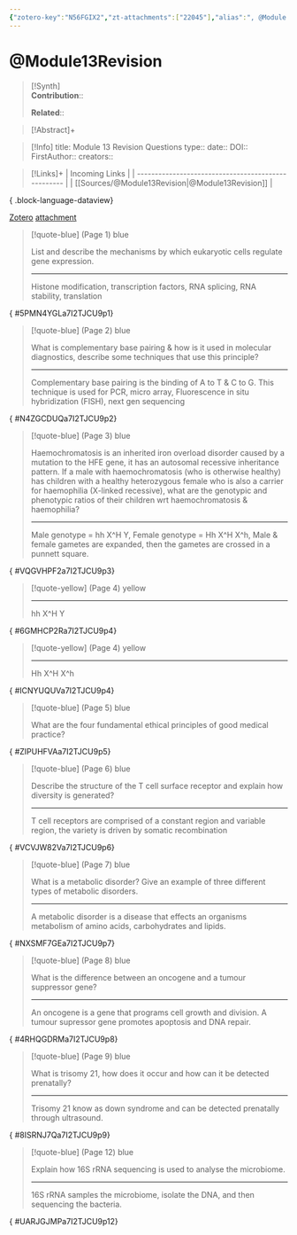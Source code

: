 ```yaml
---
{"zotero-key":"N56FGIX2","zt-attachments":["22045"],"alias":", @Module 13 Revision Questions","keywords":[],"FirstAuthor":"[[ ]]","dg-publish":true,"permalink":"/sources/module13-revision/","dgPassFrontmatter":true}
---
```


# @Module13Revision

>[!Synth]  
>**Contribution**::  
>  
>**Related**:: 
>  

> [!Abstract]+
> 

> [!Info]
> title: Module 13 Revision Questions
> type:: 
> date:: 
> DOI:: 
> FirstAuthor:: 
> creators:: 

> [!Links]+
>  | Incoming Links                                      |
> | --------------------------------------------------- |
> | [[Sources/@Module13Revision\|@Module13Revision]] |
> 
{ .block-language-dataview}


[Zotero](zotero://select/library/items/N56FGIX2) [attachment](<file:///Users/nathanmaxwell/Zotero/storage/7I2TJCU9/Module%2013%20Revision%20Questions.pdf>)

> [!quote-blue] (Page 1) blue
> 
> List and describe the mechanisms by which eukaryotic cells regulate gene expression.
> 
> ---
> Histone modification, transcription factors, RNA splicing, RNA stability, translation
>
{ #5PMN4YGLa7I2TJCU9p1}


> [!quote-blue] (Page 2) blue
> 
> What is complementary base pairing & how is it used in molecular diagnostics, describe some techniques that use this principle?
> 
> ---
> Complementary base pairing is the binding of A to T & C to G. This technique is used for PCR, micro array, Fluorescence in situ hybridization (FISH), next gen sequencing
>
{ #N4ZGCDUQa7I2TJCU9p2}


> [!quote-blue] (Page 3) blue
> 
> Haemochromatosis is an inherited iron overload disorder caused by a mutation to the HFE gene, it has an autosomal recessive inheritance pattern. If a male with haemochromatosis (who is otherwise healthy) has children with a healthy heterozygous female who is also a carrier for haemophilia (X-linked recessive), what are the genotypic and phenotypic ratios of their children wrt haemochromatosis & haemophilia?
> 
> ---
> Male genotype = hh X^H Y, Female genotype = Hh X^H X^h, Male & female gametes are expanded, then the gametes are crossed in a punnett square.
>
{ #VQGVHPF2a7I2TJCU9p3}


> [!quote-yellow] (Page 4) yellow
> 
> 
> 
> ---
> hh X^H Y
>
{ #6GMHCP2Ra7I2TJCU9p4}


> [!quote-yellow] (Page 4) yellow
> 
> 
> 
> ---
> Hh X^H X^h
>
{ #ICNYUQUVa7I2TJCU9p4}


> [!quote-blue] (Page 5) blue
> 
> What are the four fundamental ethical principles of good medical practice?
>
{ #ZIPUHFVAa7I2TJCU9p5}


> [!quote-blue] (Page 6) blue
> 
> Describe the structure of the T cell surface receptor and explain how diversity is generated?
> 
> ---
> T cell receptors are comprised of a constant region and variable region, the variety is driven by somatic recombination
>
{ #VCVJW82Va7I2TJCU9p6}


> [!quote-blue] (Page 7) blue
> 
> What is a metabolic disorder? Give an example of three different types of metabolic disorders.
> 
> ---
> A metabolic disorder is a disease that effects an organisms metabolism of amino acids, carbohydrates and lipids.
>
{ #NXSMF7GEa7I2TJCU9p7}


> [!quote-blue] (Page 8) blue
> 
> What is the difference between an oncogene and a tumour suppressor gene?
> 
> ---
> An oncogene is a gene that programs cell growth and division. A tumour supressor gene promotes apoptosis and DNA repair.
>
{ #4RHQGDRMa7I2TJCU9p8}


> [!quote-blue] (Page 9) blue
> 
> What is trisomy 21, how does it occur and how can it be detected prenatally?
> 
> ---
> Trisomy 21 know as down syndrome and can be detected prenatally through ultrasound.
>
{ #8ISRNJ7Qa7I2TJCU9p9}


> [!quote-blue] (Page 12) blue
> 
> Explain how 16S rRNA sequencing is used to analyse the microbiome.
> 
> ---
> 16S rRNA samples the microbiome, isolate the DNA, and then sequencing the bacteria.
>
{ #UARJGJMPa7I2TJCU9p12}





